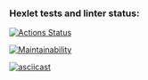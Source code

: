### Hexlet tests and linter status:

[![Actions Status](https://github.com/ilrosch/php-project-45/actions/workflows/hexlet-check.yml/badge.svg)](https://github.com/ilrosch/php-project-45/actions)

[![Maintainability](https://api.codeclimate.com/v1/badges/c33f02cf00dafc871f2b/maintainability)](https://codeclimate.com/github/ilrosch/php-project-45/maintainability)

[![asciicast](https://asciinema.org/a/DuzpAdHx0ZOq0BS5OXV7uV1RQ.svg)](https://asciinema.org/a/DuzpAdHx0ZOq0BS5OXV7uV1RQ)
